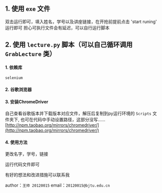 ## 1. 使用 `exe` 文件
双击运行即可，填入姓名，学号以及讲座链接，在开抢前提前点击 'start runing' 运行即可
担心可执行文件会有延迟，可以自行运行脚本

## 2. 使用 `lecture.py` 脚本（可以自己循环调用 `GrabLecture` 类）
#### 1. 依赖库

`selenium`

#### 2. 谷歌浏览器


#### 3. 安装ChromeDriver

自己查看谷歌版本并下载版本对应文件，解压后复制到py运行环境的 `Scripts` 文件夹下, 也可在代码中手动设置路径，这部分没写……
[http://npm.taobao.org/mirrors/chromedriver/](http://npm.taobao.org/mirrors/chromedriver/)


#### 4. 使用方法

更改名字，学号，链接

运行代码文件即可


有好的想法和改进措施可以联系我

author：`王帅 20120015`
email：`20120015@bjtu.edu.cn`
